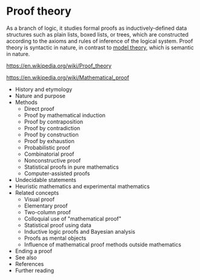 # Proof theory

As a branch of logic, it studies formal proofs as inductively-defined data structures such as plain lists, boxed lists, or trees, which are constructed according to the axioms and rules of inference of the logical system. Proof theory is syntactic in nature, in contrast to [model theory](../modeltheory/readme.md), which is semantic in nature.

<https://en.wikipedia.org/wiki/Proof_theory>

<https://en.wikipedia.org/wiki/Mathematical_proof>

- History and etymology
- Nature and purpose
- Methods
  - Direct proof
  - Proof by mathematical induction
  - Proof by contraposition
  - Proof by contradiction
  - Proof by construction
  - Proof by exhaustion
  - Probabilistic proof
  - Combinatorial proof
  - Nonconstructive proof
  - Statistical proofs in pure mathematics
  - Computer-assisted proofs
- Undecidable statements
- Heuristic mathematics and experimental mathematics
- Related concepts
  - Visual proof
  - Elementary proof
  - Two-column proof
  - Colloquial use of "mathematical proof"
  - Statistical proof using data
  - Inductive logic proofs and Bayesian analysis
  - Proofs as mental objects
  - Influence of mathematical proof methods outside mathematics
- Ending a proof
- See also
- References
- Further reading
